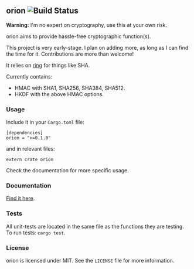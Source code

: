 ## orion ![Build Status](https://travis-ci.org/brycx/orion.svg?branch=master)

**Warning:** I'm no expert on cryptography, use this at your own risk.

orion aims to provide hassle-free cryptographic function(s).

This project is very early-stage. I plan on adding
more, as long as I can find the time for it. Contributions are more than welcome!

It relies on [ring](https://github.com/briansmith/ring) for things like SHA.

Currently contains:
* HMAC with SHA1, SHA256, SHA384, SHA512.
* HKDF with the above HMAC options.

### Usage
Include it in your `Cargo.toml` file:
```
[dependencies]
orion = ">=0.1.0"
```
and in relevant files:
```
extern crate orion
```
Check the documentation for more specific usage.
### Documentation
[Find it here](https://docs.rs/orion).

### Tests
All unit-tests are located in the same file as the functions they are testing.
To run tests: `cargo test`.

### License
orion is licensed under MIT. See the `LICENSE` file for more information.
